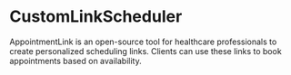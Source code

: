 # CustomLinkScheduler
AppointmentLink is an open-source tool for healthcare professionals to create personalized scheduling links. Clients can use these links to book appointments based on availability. 
